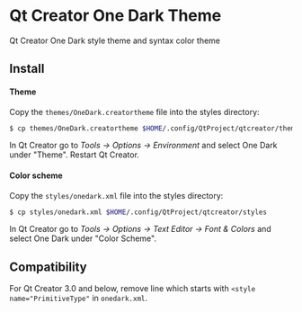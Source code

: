 # Qt Creator One Dark Theme

Qt Creator One Dark style theme and syntax color theme


## Install
#### Theme

Copy the `themes/OneDark.creatortheme` file into the styles directory:
```bash
$ cp themes/OneDark.creatortheme $HOME/.config/QtProject/qtcreator/themes
```

In Qt Creator go to _Tools -> Options -> Environment_ and
select One Dark under "Theme".
Restart Qt Creator.

#### Color scheme

Copy the `styles/onedark.xml` file into the styles directory:
```bash
$ cp styles/onedark.xml $HOME/.config/QtProject/qtcreator/styles
```

In Qt Creator go to _Tools -> Options -> Text Editor -> Font & Colors_ and
select One Dark under "Color Scheme".


## Compatibility

For Qt Creator 3.0 and below, remove line which starts with `<style name="PrimitiveType"` in `onedark.xml`.
